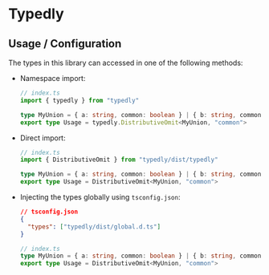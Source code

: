 # Typedly

## Usage / Configuration
The types in this library can accessed in one of the following methods:
* Namespace import:
  ```ts
  // index.ts
  import { typedly } from "typedly"

  type MyUnion = { a: string, common: boolean } | { b: string, common: boolean }
  export type Usage = typedly.DistributiveOmit<MyUnion, "common">
  ```

* Direct import:
  ```ts
  // index.ts
  import { DistributiveOmit } from "typedly/dist/typedly"

  type MyUnion = { a: string, common: boolean } | { b: string, common: boolean }
  export type Usage = DistributiveOmit<MyUnion, "common">
  ```
* Injecting the types globally using `tsconfig.json`:
  ```json
  // tsconfig.json
  {
  	"types": ["typedly/dist/global.d.ts"]
  }
  ```
  ```ts
  // index.ts
  type MyUnion = { a: string, common: boolean } | { b: string, common: boolean }
  export type Usage = DistributiveOmit<MyUnion, "common">
  ```

